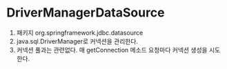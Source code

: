 # DriverManagerDataSource

1. 패키지 org.springframework.jdbc.datasource
1. java.sql.DriverManager로 커넥션을 관리한다.
1. 커넥션 풀과는 관련없다. 매 getConnection 메소드 요청마다 커넥션 생성을 시도한다.
